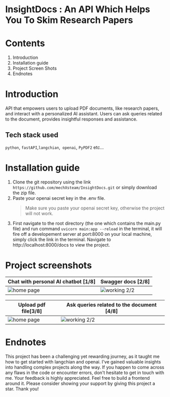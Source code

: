 # InsightDocs : An API Which Helps You To Skim Research Papers 

# Contents

1. Introduction
2. Installation guide
3. Project Screen Shots
4. Endnotes

# Introduction

API that empowers users to upload PDF documents, like research papers, and interact with a personalized AI assistant. Users can ask queries related to the document, provides insightful responses and assistance.

## Tech stack used

`python`, `fastAPI`,`langchian`,` openai`,  `PyPDF2` etc...

# Installation guide

1. Clone the git repository using the link ```https://github.com/mechXsteam/InsightDocs.git``` or simply download
   the zip file.
2. Paste your openai secret key in the .env file.
   > Make sure you paste your openai secret key, otherwise the project will not work.
3. First navigate to the root directory (the one which contains the main.py file) and run
command `uvicorn main:app --reload` in the terminal, it will fire off a developement server at port:8000
on your local machine, simply click the link in the terminal. Navigate to http://localhost:8000/docs to view the project.

# Project screenshots

| Chat with personal AI chatbot [1/8]                                                   | Swagger docs [2/8]                                                                      |
|---------------------------------------------------------------------------------------|-----------------------------------------------------------------------------------------|
| ![home page](https://i.pinimg.com/750x/ad/05/fa/ad05faa438893ba4079a771a14bc76e4.jpg) | ![working 2/2](https://i.pinimg.com/750x/a4/77/55/a4775552064b01b243003e68bac923f8.jpg) |

| Upload pdf file[3/8]                                                                  | Ask queries related to the document [4/8]                                               |
|---------------------------------------------------------------------------------------|-----------------------------------------------------------------------------------------|
| ![home page](https://i.pinimg.com/750x/df/52/11/df521158866eab5ec5b5b17b8676f92b.jpg) | ![working 2/2](https://i.pinimg.com/750x/56/f4/94/56f4947c5ef66afa39584cae8932b3a6.jpg) |

# Endnotes

This project has been a challenging yet rewarding journey, as it taught me how to get started with langchian and openai. I've gained valuable insights into handling complex projects along the way. If you happen
to come across any flaws in the code or encounter errors, don't hesitate to get in touch with me. Your feedback is
highly
appreciated. Feel free to build a frontend around it. Please consider showing your support by giving this project a star. Thank you!
